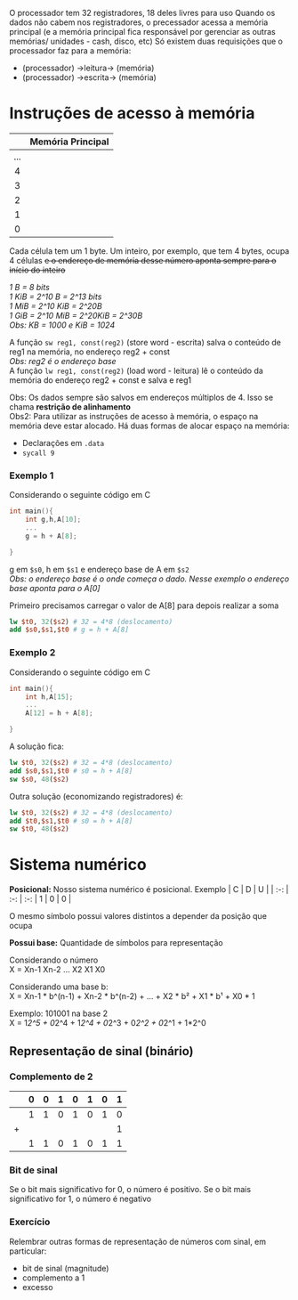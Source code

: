 O processador tem 32 registradores, 18 deles livres para uso
Quando os dados não cabem nos registradores, o precessador acessa a memória principal (e a memória principal fica responsável por gerenciar as outras memórias/ unidades - cash, disco, etc)
Só existem duas requisições que o processador faz para a memória:
* (processador) ->leitura-> (memória)
* (processador) ->escrita-> (memória)
# Instruções de acesso à memória

| | Memória Principal |
| :--:| :--: |
| ... | |
| 4 | |
| 3 | |
| 2 | |
| 1 | |
| 0 | |

Cada célula tem um 1 byte. Um inteiro, por exemplo, que tem 4 bytes, ocupa 4 células <strike>e o endereço de memória desse número aponta sempre para o início do inteiro</strike>

*1 B = 8 bits*  
*1 KiB = 2^10 B = 2^13 bits*  
*1 MiB = 2^10 KiB = 2^20B*  
*1 GiB = 2^10 MiB = 2^20KiB = 2^30B*  
*Obs: KB = 1000 e KiB = 1024*


A função `sw reg1, const(reg2)` (store word - escrita) salva o conteúdo de reg1 na memória, no endereço reg2 + const  
*Obs: reg2 é o endereço base*  
A função `lw reg1, const(reg2)` (load word - leitura) lê o conteúdo da memória do endereço reg2 + const e salva e reg1  

Obs: Os dados sempre são salvos em endereços múltiplos de 4. Isso se chama **restrição de alinhamento**  
Obs2: Para utilizar as instruções de acesso à memória, o espaço na memória deve estar alocado. Há duas formas de alocar espaço na memória:  
* Declarações em `.data`
* `sycall 9`

### Exemplo 1
Considerando o seguinte código em C
```c
int main(){
    int g,h,A[10];
    ...
    g = h + A[8];

}
```
g em `$s0`, h em `$s1` e endereço base de A em `$s2`  
*Obs: o endereço base é o onde começa o dado. Nesse exemplo o endereço base aponta para o A[0]*  

Primeiro precisamos carregar o valor de A[8] para depois realizar a soma
```mips
lw $t0, 32($s2) # 32 = 4*8 (deslocamento)
add $s0,$s1,$t0 # g = h + A[8]
```

### Exemplo 2
Considerando o seguinte código em C
```c
int main(){
    int h,A[15];
    ...
    A[12] = h + A[8];

}
```
A solução fica:
```mips
lw $t0, 32($s2) # 32 = 4*8 (deslocamento)
add $s0,$s1,$t0 # s0 = h + A[8]
sw $s0, 48($s2)
```
Outra solução (economizando registradores) é:
```mips
lw $t0, 32($s2) # 32 = 4*8 (deslocamento)
add $t0,$s1,$t0 # s0 = h + A[8]
sw $t0, 48($s2)
```
# Sistema numérico
**Posicional:**
Nosso sistema numérico é posicional. Exemplo
| C | D | U |
| :-: | :-: | :-:
| 1 | 0 | 0 |

O mesmo símbolo possui valores distintos a depender da posição que ocupa

**Possui base:**
Quantidade de símbolos para representação 

Considerando o número  
X = Xn-1 Xn-2 ... X2 X1 X0

Considerando uma base b:  
X = Xn-1 * b^(n-1) + Xn-2 * b^(n-2) + ... + X2 * b² + X1 * b¹ + X0 * 1  

Exemplo: 101001 na base 2  
X = 1*2^5 + 0*2^4 + 1*2^4 + 0*2^3 + 0*2^2 + 0*2^1 + 1*2^0
## Representação de sinal (binário)
### Complemento de 2
| | 0 | 0 | 1 | 0 | 1 | 0 | 1 |
| :-: | :-: | :-: | :-: | :-: | :-: | :-: | :-:
| | 1 | 1 | 0 | 1 | 0 | 1 | 0 |
| + | ||||||1
| | 1 | 1 | 0 | 1 | 0 | 1 | 1 |
### Bit de sinal
Se o bit mais significativo for 0, o número é positivo. Se o bit mais significativo for 1, o número é negativo
### Exercício
Relembrar outras formas de representação de números com sinal, em particular:
* bit de sinal (magnitude)
* complemento a 1
* excesso
